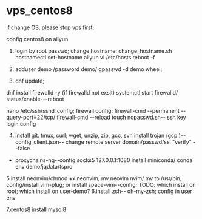 # vps_centos8
if change OS, please stop vps first;

config centos8 on aliyun 

1. login by root passwd;
change hostname: change_hostname.sh
hostnamectl set-hostname aliyun
vi /etc/hosts
reboot -f

2. adduser demo  /password demo/ gpasswd -d demo wheel;
3. dnf update;

dnf install firewalld -y (if firewalld not exsit)
systemctl start firewalld/ status/enable---reboot

nano /etc/ssh/sshd_config;
firewall config: firewall-cmd --permanent --query-port=22/tcp/ firewall-cmd --reload
touch nopasswd.sh-- ssh key login config


4. install git. tmux, curl; wget, unzip, zip, gcc, svn
install trojan (gcp )-- config_client.json-- change  remote server domain/passwd/ssl "verify" --false
+ proxychains-ng--config socks5 127.0.0.1:1080
install miniconda/ conda env demo/jqdata/tspro

5.install neonvim/chmod +x neonvim; mv neovim nvim/ mv to /usr/bin; config/install vim-plug;
 or install space-vim--config;
 TODO: which install on root; which install on user-demo?
 6.install zsh-- oh-my-zsh; config in user env
 
 7.centos8 install mysql8
 
 
 
 
 
 
 

